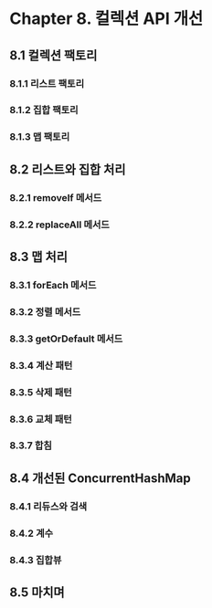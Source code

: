 # Chapter 8. 컬렉션 API 개선


## 8.1 컬렉션 팩토리
### 8.1.1 리스트 팩토리
### 8.1.2 집합 팩토리
### 8.1.3 맵 팩토리



## 8.2 리스트와 집합 처리
### 8.2.1 removeIf 메서드
### 8.2.2 replaceAll 메서드




## 8.3 맵 처리
### 8.3.1 forEach 메서드
### 8.3.2 정렬 메서드
### 8.3.3 getOrDefault 메서드
### 8.3.4 계산 패턴
### 8.3.5 삭제 패턴
### 8.3.6 교체 패턴
### 8.3.7 합침


## 8.4 개선된 ConcurrentHashMap
### 8.4.1 리듀스와 검색
### 8.4.2 계수
### 8.4.3 집합뷰



## 8.5 마치며


